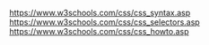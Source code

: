 https://www.w3schools.com/css/css_syntax.asp
https://www.w3schools.com/css/css_selectors.asp
https://www.w3schools.com/css/css_howto.asp